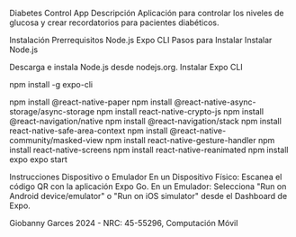 Diabetes Control App
Descripción
Aplicación para controlar los niveles de glucosa y crear recordatorios para pacientes diabéticos.

Instalación
Prerrequisitos
Node.js
Expo CLI
Pasos para Instalar
Instalar Node.js

Descarga e instala Node.js desde nodejs.org.
Instalar Expo CLI

npm install -g expo-cli

 npm install @react-native-paper
 npm install @react-native-async-storage/async-storage
 npm install react-native-crypto-js
 npm install @react-navigation/native
 npm install @react-navigation/stack
 npm install react-native-safe-area-context
 npm install @react-native-community/masked-view
 npm install react-native-gesture-handler
 npm install react-native-screens
 npm install react-native-reanimated
 npm install expo
expo start

Instrucciones Dispositivo o Emulador
En un Dispositivo Físico: Escanea el código QR con la aplicación Expo Go. En un Emulador: Selecciona "Run on Android device/emulator" o "Run on iOS simulator" desde el Dashboard de Expo.

Giobanny Garces 2024 - NRC: 45-55296, Computación Móvil
